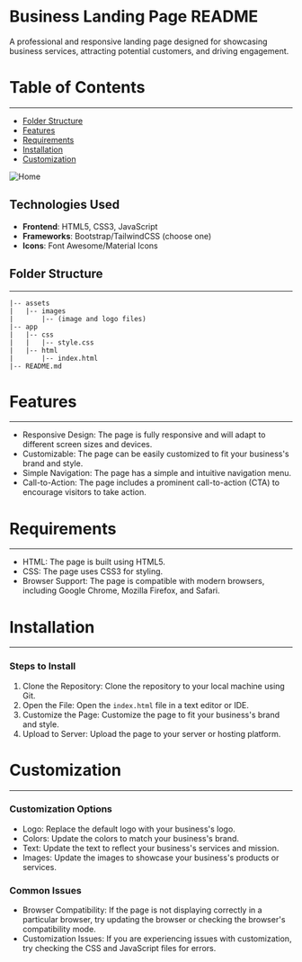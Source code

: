 # Business Landing Page README
A professional and responsive landing page designed for showcasing business services, attracting potential customers, and driving engagement.

# Table of Contents
-----------------
* [Folder Structure](#folder-structure)
* [Features](#features)
* [Requirements](#requirements)
* [Installation](#installation)
* [Customization](#customization)

![Home](https://github.com/user-attachments/assets/02d041b3-8b47-470a-a286-f3d6c13b80a4)


## Technologies Used

- **Frontend**: HTML5, CSS3, JavaScript
- **Frameworks**: Bootstrap/TailwindCSS (choose one)
- **Icons**: Font Awesome/Material Icons


## Folder Structure
------------

```
|-- assets
|   |-- images
|       |-- (image and logo files)
|-- app
|   |-- css
|   |   |-- style.css
|   |-- html
|       |-- index.html
|-- README.md
```

# Features
------------

* Responsive Design: The page is fully responsive and will adapt to different screen sizes and devices.
* Customizable: The page can be easily customized to fit your business's brand and style.
* Simple Navigation: The page has a simple and intuitive navigation menu.
* Call-to-Action: The page includes a prominent call-to-action (CTA) to encourage visitors to take action.

# Requirements
---------------

* HTML: The page is built using HTML5.
* CSS: The page uses CSS3 for styling.
* Browser Support: The page is compatible with modern browsers, including Google Chrome, Mozilla Firefox, and Safari.

# Installation
------------

### Steps to Install

1. Clone the Repository: Clone the repository to your local machine using Git.
2. Open the File: Open the `index.html` file in a text editor or IDE.
3. Customize the Page: Customize the page to fit your business's brand and style.
4. Upload to Server: Upload the page to your server or hosting platform.

# Customization
--------------

### Customization Options

* Logo: Replace the default logo with your business's logo.
* Colors: Update the colors to match your business's brand.
* Text: Update the text to reflect your business's services and mission.
* Images: Update the images to showcase your business's products or services.



### Common Issues

* Browser Compatibility: If the page is not displaying correctly in a particular browser, try updating the browser or checking the browser's compatibility mode.
* Customization Issues: If you are experiencing issues with customization, try checking the CSS and JavaScript files for errors.

